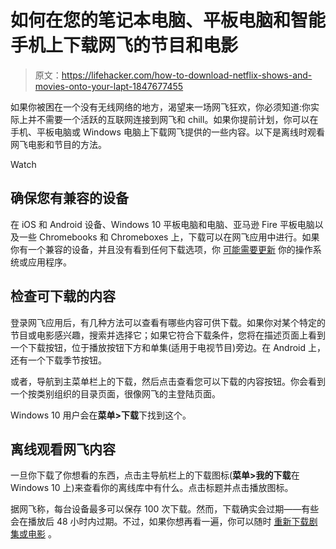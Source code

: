 # 如何在您的笔记本电脑、平板电脑和智能手机上下载网飞的节目和电影

> 原文：<https://lifehacker.com/how-to-download-netflix-shows-and-movies-onto-your-lapt-1847677455>

如果你被困在一个没有无线网络的地方，渴望来一场网飞狂欢，你必须知道:你实际上并不需要一个活跃的互联网连接到网飞和 chill。如果你提前计划，你可以在手机、平板电脑或 Windows 电脑上下载网飞提供的一些内容。以下是离线时观看网飞电影和节目的方法。

Watch

## 确保您有兼容的设备

在 iOS 和 Android 设备、Windows 10 平板电脑和电脑、亚马逊 Fire 平板电脑以及一些 Chromebooks 和 Chromeboxes 上，下载可以在网飞应用中进行。如果你有一个兼容的设备，并且没有看到任何下载选项，你 [可能需要更新](https://help.netflix.com/en/node/55672) 你的操作系统或应用程序。

## 检查可下载的内容

登录网飞应用后，有几种方法可以查看有哪些内容可供下载。如果你对某个特定的节目或电影感兴趣，搜索并选择它；如果它符合下载条件，您将在描述页面上看到一个下载按钮，位于播放按钮下方和单集(适用于电视节目)旁边。在 Android 上，还有一个下载季节按钮。

或者，导航到主菜单栏上的下载，然后点击查看您可以下载的内容按钮。你会看到一个按类别组织的目录页面，很像网飞的主登陆页面。

Windows 10 用户会在**菜单>下载**下找到这个。

## 离线观看网飞内容

一旦你下载了你想看的东西，点击主导航栏上的下载图标(**菜单>我的下载**在 Windows 10 上)来查看你的离线库中有什么。点击标题并点击播放图标。

据网飞称，每台设备最多可以保存 100 次下载。然而，下载确实会过期——有些会在播放后 48 小时内过期。不过，如果你想再看一遍，你可以随时 [重新下载剧集或电影](https://help.netflix.com/en/node/54865) 。
